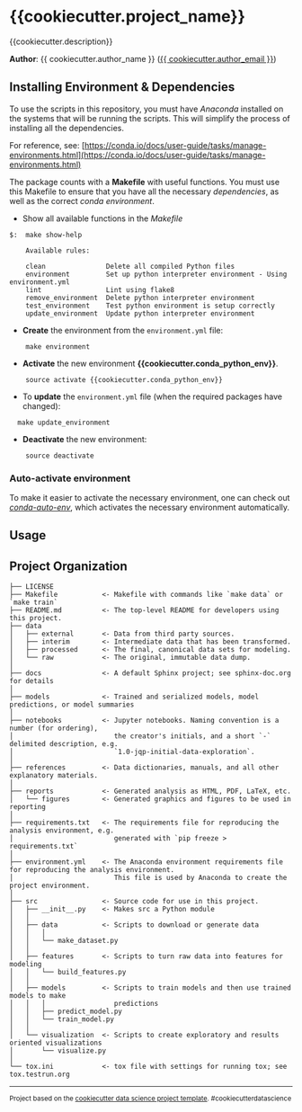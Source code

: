 {{cookiecutter.project_name}}
==============================

{{cookiecutter.description}}

**Author**: {{ cookiecutter.author_name }} ([{{ cookiecutter.author_email }}](mailto:{{cookiecutter.author_email}}))

## Installing Environment & Dependencies

To use the scripts in this repository, you must have _Anaconda_ installed on the systems that will be running the scripts. This will simplify the process of installing all the dependencies.

For reference, see: [https://conda.io/docs/user-guide/tasks/manage-environments.html](https://conda.io/docs/user-guide/tasks/manage-environments.html)

The package counts with a __Makefile__ with useful functions. You must use this Makefile to ensure that you have all the necessary _dependencies_, as well as the correct _conda environment_. 

* Show all available functions in the _Makefile_

```
$:  make show-help
    
    Available rules:
    
    clean               Delete all compiled Python files
    environment         Set up python interpreter environment - Using environment.yml
    lint                Lint using flake8
    remove_environment  Delete python interpreter environment
    test_environment    Test python environment is setup correctly
    update_environment  Update python interpreter environment
```

* __Create__ the environment from the `environment.yml` file:

```
    make environment
```

* __Activate__ the new environment __{{cookiecutter.conda_python_env}}__.

```
    source activate {{cookiecutter.conda_python_env}}
```

* To __update__ the `environment.yml` file (when the required packages have changed):

```
  make update_environment
```

* __Deactivate__ the new environment:

```
    source deactivate
```

### Auto-activate environment
To make it easier to activate the necessary environment, one can check out [*conda-auto-env*](https://github.com/chdoig/conda-auto-env), which activates the necessary environment automatically.

Usage
------


Project Organization
------------

    ├── LICENSE
    ├── Makefile           <- Makefile with commands like `make data` or `make train`
    ├── README.md          <- The top-level README for developers using this project.
    ├── data
    │   ├── external       <- Data from third party sources.
    │   ├── interim        <- Intermediate data that has been transformed.
    │   ├── processed      <- The final, canonical data sets for modeling.
    │   └── raw            <- The original, immutable data dump.
    │
    ├── docs               <- A default Sphinx project; see sphinx-doc.org for details
    │
    ├── models             <- Trained and serialized models, model predictions, or model summaries
    │
    ├── notebooks          <- Jupyter notebooks. Naming convention is a number (for ordering),
    │                         the creator's initials, and a short `-` delimited description, e.g.
    │                         `1.0-jqp-initial-data-exploration`.
    │
    ├── references         <- Data dictionaries, manuals, and all other explanatory materials.
    │
    ├── reports            <- Generated analysis as HTML, PDF, LaTeX, etc.
    │   └── figures        <- Generated graphics and figures to be used in reporting
    │
    ├── requirements.txt   <- The requirements file for reproducing the analysis environment, e.g.
    │                         generated with `pip freeze > requirements.txt`
    │
    ├── environment.yml    <- The Anaconda environment requirements file for reproducing the analysis environment.
    │                         This file is used by Anaconda to create the project environment.
    │
    ├── src                <- Source code for use in this project.
    │   ├── __init__.py    <- Makes src a Python module
    │   │
    │   ├── data           <- Scripts to download or generate data
    │   │   │
    │   │   └── make_dataset.py
    │   │
    │   ├── features       <- Scripts to turn raw data into features for modeling
    │   │   └── build_features.py
    │   │
    │   ├── models         <- Scripts to train models and then use trained models to make
    │   │   │                 predictions
    │   │   ├── predict_model.py
    │   │   └── train_model.py
    │   │
    │   └── visualization  <- Scripts to create exploratory and results oriented visualizations
    │       └── visualize.py
    │
    └── tox.ini            <- tox file with settings for running tox; see tox.testrun.org


--------

<p><small>Project based on the <a target="_blank" href="https://drivendata.github.io/cookiecutter-data-science/">cookiecutter data science project template</a>. #cookiecutterdatascience</small></p>
